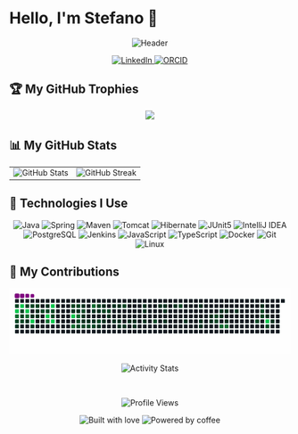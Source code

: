 # Hello, I'm Stefano 👋

<div align="center">
  <img src="https://raw.githubusercontent.com/steph-ieffam/steph-ieffam/main/header.gif" width="800" height="300" alt="Header" />
</div>


<p align="center">
  <a href="https://linkedin.com/in/stefanomaffeiit">
    <img src="https://img.shields.io/badge/LinkedIn-0077B5?style=for-the-badge&logo=linkedin&logoColor=white" alt="LinkedIn" />
  </a>
  <a href="https://orcid.org/0000-0003-4379-5088">
    <img src="https://img.shields.io/badge/ORCID-A6CE39?style=for-the-badge&logo=orcid&logoColor=white" alt="ORCID" />
  </a>
</p>

## 🏆 My GitHub Trophies

<p align="center" width="100%">
  <img src="https://github-profile-trophy.vercel.app/?username=steph-ieffam&column=-1&theme=chalk&rank=-?&margin-w=15" style="height: 200px"  />
</p>

## 📊 My GitHub Stats

<table align="center" border="0">
  <tr>
    <td align="center">
      <img src="https://github-readme-stats.vercel.app/api?username=steph-ieffam&show_icons=true&theme=dark&count_private=true" alt="GitHub Stats" />
    </td>
    <td align="center">
      <img src="https://github-readme-streak-stats.herokuapp.com/?user=steph-ieffam&theme=dark" alt="GitHub Streak" />
    </td>
  </tr>
</table>

<!--p align="center">
  <img src="https://github-readme-stats.vercel.app/api/top-langs/?username=steph-ieffam&layout=compact&theme=dark" alt="Top Languages" />
</p-->   

## 🧰 Technologies I Use

<p align="center">
  <img src="https://img.shields.io/badge/java-%23ED8B00.svg?style=for-the-badge&logo=openjdk&logoColor=white" alt="Java" />
  <img src="https://img.shields.io/badge/spring-%236DB33F.svg?style=for-the-badge&logo=spring&logoColor=white" alt="Spring" />
  <img src="https://img.shields.io/badge/maven-%23C71A36.svg?style=for-the-badge&logo=apachemaven&logoColor=white" alt="Maven" />
  <img src="https://img.shields.io/badge/tomcat-%23F8DC75.svg?style=for-the-badge&logo=apachetomcat&logoColor=black" alt="Tomcat" />
  <img src="https://img.shields.io/badge/hibernate-%234D6373.svg?style=for-the-badge&logo=hibernate&logoColor=white" alt="Hibernate" />
  <img src="https://img.shields.io/badge/junit5-%23525C86.svg?style=for-the-badge&logo=junit5&logoColor=white" alt="JUnit5" />
  <img src="https://img.shields.io/badge/intellij%20idea-%23000000.svg?style=for-the-badge&logo=intellijidea&logoColor=white" alt="IntelliJ IDEA" />
  <img src="https://img.shields.io/badge/postgresql-%23336791.svg?style=for-the-badge&logo=postgresql&logoColor=white" alt="PostgreSQL" />
  <img src="https://img.shields.io/badge/jenkins-%23D24939.svg?style=for-the-badge&logo=jenkins&logoColor=white" alt="Jenkins" />
  <img src="https://img.shields.io/badge/javascript-%23323330.svg?style=for-the-badge&logo=javascript&logoColor=%23F7DF1E" alt="JavaScript" />
  <img src="https://img.shields.io/badge/typescript-%23007ACC.svg?style=for-the-badge&logo=typescript&logoColor=white" alt="TypeScript" />
  <img src="https://img.shields.io/badge/docker-%230db7ed.svg?style=for-the-badge&logo=docker&logoColor=white" alt="Docker" />
  <img src="https://img.shields.io/badge/git-%23F05033.svg?style=for-the-badge&logo=git&logoColor=white" alt="Git" />
  <img src="https://img.shields.io/badge/linux-%23FCC624.svg?style=for-the-badge&logo=linux&logoColor=black" alt="Linux" />
</p>

## 🐍 My Contributions

<p align="center">
  <img src="https://github.com/steph-ieffam/steph-ieffam/blob/output/github-contribution-grid-snake-dark.gif" alt="Snake animation" />
</p>
<p align="center">
  <img src="https://github-readme-activity-graph.vercel.app/graph?username=steph-ieffam&theme=rogue&days=365" alt="Activity Stats" />
</p>

</br>

<p align="center">
  <img src="https://img.shields.io/github/watchers/steph-ieffam/steph-ieffam?label=Profile%20Views&style=for-the-badge" alt="Profile Views" />
</p>
<p align="center">
  <img src="https://forthebadge.com/images/badges/built-with-love.svg" alt="Built with love" />
  <img src="https://forthebadge.com/images/badges/powered-by-coffee.svg" alt="Powered by coffee" />
</p>
